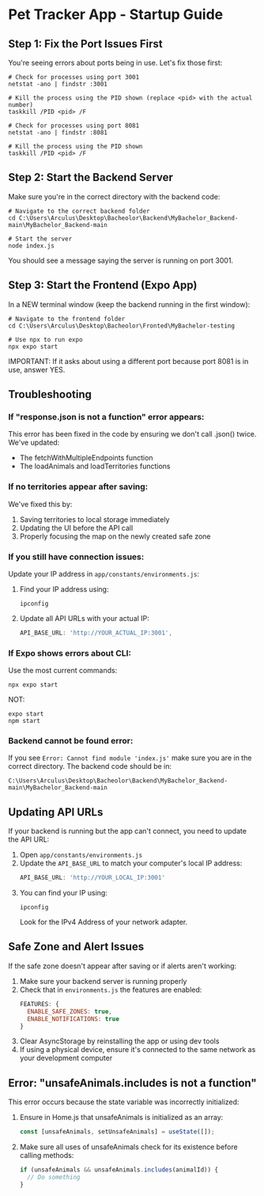 # Pet Tracker App - Startup Guide

## Step 1: Fix the Port Issues First

You're seeing errors about ports being in use. Let's fix those first:

```
# Check for processes using port 3001
netstat -ano | findstr :3001

# Kill the process using the PID shown (replace <pid> with the actual number)
taskkill /PID <pid> /F

# Check for processes using port 8081
netstat -ano | findstr :8081

# Kill the process using the PID shown
taskkill /PID <pid> /F
```

## Step 2: Start the Backend Server

Make sure you're in the correct directory with the backend code:

```
# Navigate to the correct backend folder
cd C:\Users\Arculus\Desktop\Bacheolor\Backend\MyBachelor_Backend-main\MyBachelor_Backend-main

# Start the server
node index.js
```

You should see a message saying the server is running on port 3001.

## Step 3: Start the Frontend (Expo App)

In a NEW terminal window (keep the backend running in the first window):

```
# Navigate to the frontend folder
cd C:\Users\Arculus\Desktop\Bacheolor\Fronted\MyBachelor-testing

# Use npx to run expo
npx expo start
```

IMPORTANT: If it asks about using a different port because port 8081 is in use, answer YES.

## Troubleshooting

### If "response.json is not a function" error appears:

This error has been fixed in the code by ensuring we don't call .json() twice. We've updated:
- The fetchWithMultipleEndpoints function 
- The loadAnimals and loadTerritories functions

### If no territories appear after saving:

We've fixed this by:
1. Saving territories to local storage immediately
2. Updating the UI before the API call
3. Properly focusing the map on the newly created safe zone

### If you still have connection issues:

Update your IP address in `app/constants/environments.js`:

1. Find your IP address using:
   ```
   ipconfig
   ```

2. Update all API URLs with your actual IP:
   ```js
   API_BASE_URL: 'http://YOUR_ACTUAL_IP:3001',
   ```

### If Expo shows errors about CLI:

Use the most current commands:
```
npx expo start
```

NOT:
```
expo start
npm start
```

### Backend cannot be found error:

If you see `Error: Cannot find module 'index.js'` make sure you are in the correct directory. The backend code should be in:
```
C:\Users\Arculus\Desktop\Bacheolor\Backend\MyBachelor_Backend-main\MyBachelor_Backend-main
```

## Updating API URLs

If your backend is running but the app can't connect, you need to update the API URL:

1. Open `app/constants/environments.js`
2. Update the `API_BASE_URL` to match your computer's local IP address:
   ```js
   API_BASE_URL: 'http://YOUR_LOCAL_IP:3001'
   ```
3. You can find your IP using:
   ```
   ipconfig
   ```
   Look for the IPv4 Address of your network adapter.

## Safe Zone and Alert Issues

If the safe zone doesn't appear after saving or if alerts aren't working:

1. Make sure your backend server is running properly
2. Check that in `environments.js` the features are enabled:
   ```js
   FEATURES: {
     ENABLE_SAFE_ZONES: true,
     ENABLE_NOTIFICATIONS: true
   }
   ```
3. Clear AsyncStorage by reinstalling the app or using dev tools
4. If using a physical device, ensure it's connected to the same network as your development computer

## Error: "unsafeAnimals.includes is not a function"

This error occurs because the state variable was incorrectly initialized:

1. Ensure in Home.js that unsafeAnimals is initialized as an array:
   ```js
   const [unsafeAnimals, setUnsafeAnimals] = useState([]);
   ```
2. Make sure all uses of unsafeAnimals check for its existence before calling methods:
   ```js
   if (unsafeAnimals && unsafeAnimals.includes(animalId)) {
     // Do something
   }
   ``` 